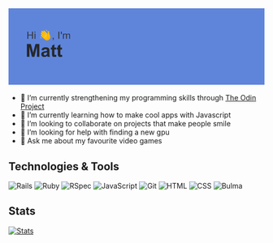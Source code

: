<img src="https://github.com/curly08/curly08/blob/main/header.png" />

- 🔭 I’m currently strengthening my programming skills through [The Odin Project](https://www.theodinproject.com/paths/full-stack-ruby-on-rails/courses/javascript)
- 🌱 I’m currently learning how to make cool apps with Javascript
- 👯 I’m looking to collaborate on projects that make people smile
- 🤔 I’m looking for help with finding a new gpu
- 💬 Ask me about my favourite video games

## Technologies & Tools
![Rails](https://img.shields.io/badge/-Ruby_on_Rails-000?style=flat&logo=ruby-on-rails&logoColor=white&color=5f85db)
![Ruby](https://img.shields.io/badge/-Ruby-000?style=flat&logo=ruby&logoColor=white&color=5f85db)
![RSpec](https://img.shields.io/badge/-RSpec-000?style=flat&logoColor=white&color=5f85db)
![JavaScript](https://img.shields.io/badge/-JavaScript-000?style=flat&logoColor=white&logo=javascript&color=5f85db)
![Git](https://img.shields.io/badge/-Git-000?style=flat&logo=git&logoColor=white&color=5f85db)
![HTML](https://img.shields.io/badge/-HTML-000?style=flat&logo=html5&logoColor=white&color=5f85db)
![CSS](https://img.shields.io/badge/-CSS-000?style=flat&logo=css3&logoColor=white&color=5f85db)
![Bulma](https://img.shields.io/badge/-Bulma-000?style=flat&logo=bulma&logoColor=white&color=5f85db)

## Stats
[![Stats](https://github-readme-stats.vercel.app/api?username=mattnoakes&show_icons=true&title_color=26282b&text_color=353941&icon_color=353941&bg_color=5f85db&hide_border=true)](https://github.com/anuraghazra/github-readme-stats)
